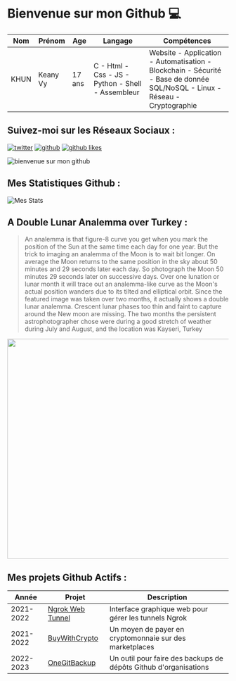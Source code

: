 # Bienvenue sur mon Github 💻
| Nom | Prénom | Age | Langage | Compétences |
|---  |---     |---  |---      |---
| KHUN | Keany Vy | 17 ans | C - Html - Css - JS - Python - Shell - Assembleur | Website - Application - Automatisation - Blockchain - Sécurité - Base de donnée SQL/NoSQL - Linux - Réseau - Cryptographie |

## Suivez-moi sur les Réseaux Sociaux :
[![twitter](https://img.shields.io/twitter/follow/thisiskeanyvy?style=social)](https://twitter.com/thisiskeanyvy)
[![github](https://img.shields.io/github/followers/thisiskeanyvy?style=social)](https://github.com/thisiskeanyvy?tab=followers)
[![github likes](https://img.shields.io/github/stars/thisiskeanyvy?style=social)](https://github.com/thisiskeanyvy)

![bienvenue sur mon github](https://thisiskeanyvy-hosting.pages.dev/banner.gif)

## Mes Statistiques Github :
![Mes Stats](https://github-readme-stats.vercel.app/api?username=thisiskeanyvy&show_icons=true&theme=radical)

## A Double Lunar Analemma over Turkey :

> An analemma is that figure-8 curve you get when you mark the position of the Sun at the same time each day for one year. But the trick to imaging an analemma of the Moon is to wait bit longer. On average the Moon returns to the same position in the sky about 50 minutes and 29 seconds later each day. So photograph the Moon 50 minutes 29 seconds later on successive days. Over one lunation or lunar month it will trace out an analemma-like curve as the Moon's actual position wanders due to its tilted and elliptical orbit. Since the featured image was taken over two months, it actually shows a double lunar analemma.  Crescent lunar phases too thin and faint to capture around the New moon are missing. The two months the persistent astrophotographer chose were during a good stretch of weather during July and August, and the location was Kayseri, Turkey

<img src='https://apod.nasa.gov/apod/image/2210/LunarAnalemma_Turksoy_1080.jpg' width="800" height="500"/>

## Mes projets Github Actifs :
| Année | Projet | Description |
|---   |---     |---          |
| 2021-2022 | [Ngrok Web Tunnel](https://github.com/thisiskeanyvy/ngrok-web-manager) | Interface graphique web pour gérer les tunnels Ngrok |
| 2021-2022 | [BuyWithCrypto](https://github.com/BuyWithCrypto) | Un moyen de payer en cryptomonnaie sur des marketplaces |
| 2022-2023 | [OneGitBackup](https://github.com/BuyWithCrypto/OneGitBackup) | Un outil pour faire des backups de dépôts Github d'organisations |